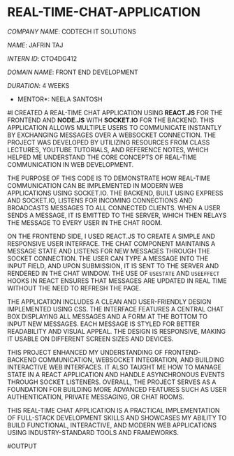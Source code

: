 # REAL-TIME-CHAT-APPLICATION

*COMPANY NAME*: CODTECH IT SOLUTIONS

*NAME*: JAFRIN TAJ

*INTERN ID*: CTO4DG412 

*DOMAIN NAME*: FRONT END DEVELOPMENT

*DURATION*: 4 WEEKS

* MENTOR*: NEELA SANTOSH

#I CREATED A REAL-TIME CHAT APPLICATION USING **REACT.JS** FOR THE FRONTEND AND **NODE.JS** WITH **SOCKET.IO** FOR THE BACKEND. THIS APPLICATION ALLOWS MULTIPLE USERS TO COMMUNICATE INSTANTLY BY EXCHANGING MESSAGES OVER A WEBSOCKET CONNECTION. THE PROJECT WAS DEVELOPED BY UTILIZING RESOURCES FROM CLASS LECTURES, YOUTUBE TUTORIALS, AND REFERENCE NOTES, WHICH HELPED ME UNDERSTAND THE CORE CONCEPTS OF REAL-TIME COMMUNICATION IN WEB DEVELOPMENT.

THE PURPOSE OF THIS CODE IS TO DEMONSTRATE HOW REAL-TIME COMMUNICATION CAN BE IMPLEMENTED IN MODERN WEB APPLICATIONS USING SOCKET.IO. THE BACKEND, BUILT USING EXPRESS AND SOCKET.IO, LISTENS FOR INCOMING CONNECTIONS AND BROADCASTS MESSAGES TO ALL CONNECTED CLIENTS. WHEN A USER SENDS A MESSAGE, IT IS EMITTED TO THE SERVER, WHICH THEN RELAYS THE MESSAGE TO EVERY USER IN THE CHAT ROOM.

ON THE FRONTEND SIDE, I USED REACT.JS TO CREATE A SIMPLE AND RESPONSIVE USER INTERFACE. THE CHAT COMPONENT MAINTAINS A MESSAGE STATE AND LISTENS FOR NEW MESSAGES THROUGH THE SOCKET CONNECTION. THE USER CAN TYPE A MESSAGE INTO THE INPUT FIELD, AND UPON SUBMISSION, IT IS SENT TO THE SERVER AND RENDERED IN THE CHAT WINDOW. THE USE OF `USESTATE` AND `USEEFFECT` HOOKS IN REACT ENSURES THAT MESSAGES ARE UPDATED IN REAL TIME WITHOUT THE NEED TO REFRESH THE PAGE.

THE APPLICATION INCLUDES A CLEAN AND USER-FRIENDLY DESIGN IMPLEMENTED USING CSS. THE INTERFACE FEATURES A CENTRAL CHAT BOX DISPLAYING ALL MESSAGES AND A FORM AT THE BOTTOM TO INPUT NEW MESSAGES. EACH MESSAGE IS STYLED FOR BETTER READABILITY AND VISUAL APPEAL. THE DESIGN IS RESPONSIVE, MAKING IT USABLE ON DIFFERENT SCREEN SIZES AND DEVICES.

THIS PROJECT ENHANCED MY UNDERSTANDING OF FRONTEND-BACKEND COMMUNICATION, WEBSOCKET INTEGRATION, AND BUILDING INTERACTIVE WEB INTERFACES. IT ALSO TAUGHT ME HOW TO MANAGE STATE IN A REACT APPLICATION AND HANDLE ASYNCHRONOUS EVENTS THROUGH SOCKET LISTENERS. OVERALL, THE PROJECT SERVES AS A FOUNDATION FOR BUILDING MORE ADVANCED FEATURES SUCH AS USER AUTHENTICATION, PRIVATE MESSAGING, OR CHAT ROOMS.

THIS REAL-TIME CHAT APPLICATION IS A PRACTICAL IMPLEMENTATION OF FULL-STACK DEVELOPMENT SKILLS AND SHOWCASES MY ABILITY TO BUILD FUNCTIONAL, INTERACTIVE, AND MODERN WEB APPLICATIONS USING INDUSTRY-STANDARD TOOLS AND FRAMEWORKS.

#OUTPUT


